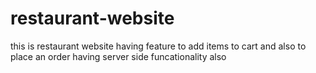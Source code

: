 # restaurant-website
this is restaurant website having feature to add items to cart and also to place an order 
having server side funcationality also
